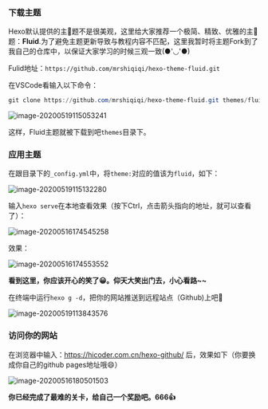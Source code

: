 ### 下载主题

Hexo默认提供的主🐖题不是很美观，这里给大家推荐一个极简、精致、优雅的主🐖题：**Fluid**.为了避免主题更新导致与教程内容不匹配，这里我暂时将主题Fork到了我自己的仓库中，以保证大家学习的时候三观一致(●'◡'●)

Fulid地址：`https://github.com/mrshiqiqi/hexo-theme-fluid.git`

在VSCode看输入以下命令：

```powershell
git clone https://github.com/mrshiqiqi/hexo-theme-fluid.git themes/fluid
```

![image-20200519115053241](https://cdn.jsdelivr.net/gh/mrshiqiqi/hexo-doc/_picture/image-20200519115053241.png)

这样，Fluid主题就被下载到吧`themes`目录下。

### 应用主题

在跟目录下的`_config.yml`中，将`theme:`对应的值该为`fluid`，如下：

![image-20200519115132280](https://cdn.jsdelivr.net/gh/mrshiqiqi/hexo-doc/_picture/image-20200519115132280.png)

输入`hexo serve`在本地查看效果（按下Ctrl，点击箭头指向的地址，就可以查看了）：

![image-20200516174545258](https://cdn.jsdelivr.net/gh/mrshiqiqi/hexo-doc/_picture/image-20200516174545258.png)

效果：

![image-20200516174553552](https://cdn.jsdelivr.net/gh/mrshiqiqi/hexo-doc/_picture/image-20200516174553552.png)

**看到这里，你应该开心的笑了😀。仰天大笑出门去，小心看路~~**

在终端中运行`hexo g -d`，把你的网站推送到远程站点（Github)上吧💪

![image-20200519113843576](https://cdn.jsdelivr.net/gh/mrshiqiqi/hexo-doc/_picture/image-20200519113843576.png)

### 访问你的网站

在浏览器中输入：https://hicoder.com.cn/hexo-github/ 后，效果如下（你要换成你自己的github pages地址哦😄）

![image-20200516180501503](https://cdn.jsdelivr.net/gh/mrshiqiqi/hexo-doc/_picture/image-20200516180501503.png)

**你已经完成了最难的关卡，给自己一个奖励吧。666👍**